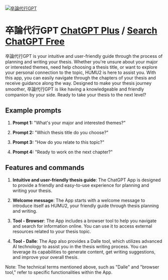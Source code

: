 
[![卒論代行GPT](https://files.oaiusercontent.com/file-TDWzGtt0i4yCYlbWxAPFli7v?se=2123-10-18T08%3A12%3A15Z&sp=r&sv=2021-08-06&sr=b&rscc=max-age%3D31536000%2C%20immutable&rscd=attachment%3B%20filename%3Dabd5a5aa-c5dc-42c9-a036-dacefb61d99c.png&sig=fER6CVidGhT3ikZeABFqJJhlzj0qV9LtilrQVjUfEfA%3D)](https://chat.openai.com/g/g-ot4KCY1op-zu-lun-dai-xing-gpt)

# 卒論代行GPT [ChatGPT Plus](https://chat.openai.com/g/g-ot4KCY1op-zu-lun-dai-xing-gpt) / [Search ChatGPT Free](https://gptcall.net/index.html#/?search=%E5%8D%92%E8%AB%96%E4%BB%A3%E8%A1%8CGPT)

卒論代行GPT is your intuitive and user-friendly guide through the process of planning and writing your thesis. Whether you're unsure about your major or interested themes, need help choosing a thesis title, or want to explore your personal connection to the topic, HUMU2 is here to assist you. With this app, you can easily navigate through the chapters of your thesis and receive guidance along the way. Designed to make your thesis journey smoother, 卒論代行GPT is like having a knowledgeable and friendly companion by your side. Ready to take your thesis to the next level?

## Example prompts

1. **Prompt 1:** "What's your major and interested themes?"

2. **Prompt 2:** "Which thesis title do you choose?"

3. **Prompt 3:** "How do you relate to this topic?"

4. **Prompt 4:** "Ready to work on the next chapter?"


## Features and commands

1. **Intuitive and user-friendly thesis guide**: The ChatGPT App is designed to provide a friendly and easy-to-use experience for planning and writing your thesis.

2. **Welcome message**: The App starts with a welcome message to introduce itself as HUMU2, your friendly guide through thesis planning and writing.

3. **Tool - Browser**: The App includes a browser tool to help you navigate and search for information online. You can use it to access external resources related to your thesis topic.

4. **Tool - Dalle**: The App also provides a Dalle tool, which utilizes advanced AI technology to assist you in the thesis writing process. You can leverage its capabilities to generate content, get writing suggestions, and improve your overall thesis.

Note: The technical terms mentioned above, such as "Dalle" and "browser tool," refer to specific functionalities within the App.


